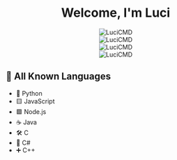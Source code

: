 <div align="center">
  <h1>Welcome, I'm Luci</h1>  
  <img src="https://github-readme-stats.vercel.app/api?username=LuciCMD&show_icons=true&locale=en&theme=dark&hide_border=true&cache_seconds=1800&icon_color=c9c9ff&text_color=c9c9ff&title_color=c9c9ff" alt="LuciCMD" />
  <br>
  <img src="https://github-readme-streak-stats.herokuapp.com/?user=LuciCMD&theme=dark&hide_border=true" alt="LuciCMD" />
  <br>
  <img src="https://github-readme-stats.vercel.app/api/top-langs?username=LuciCMD&theme=dark&hide_border=true" alt="LuciCMD" />
  <br>
  <img src="https://komarev.com/ghpvc/?username=LuciCMD&label=Profile%20views&color=9898fd&style=flat-square" alt="LuciCMD" />
</div>

## 🔧 All Known Languages

- 🐍 Python
- 🟨 JavaScript
- 🟩 Node.js
- ☕ Java
- 🛠️ C
- 🔷 C#
- ➕ C++
